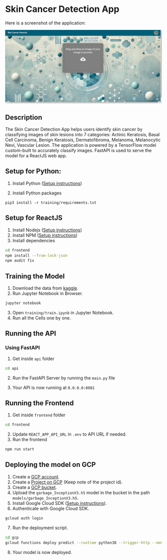 # Skin Cancer Detection App



Here is a screenshot of the application:

![Application Screenshot](/screenshot.png)

## Description

The Skin Cancer Detection App helps users identify skin cancer by classifying images of skin lesions into 7 categories: Actinic Keratosis, Basal Cell Carcinoma, Benign Keratosis, Dermatofibroma, Melanoma, Melanocytic Nevi, Vascular Lesion. The application is powered by a TensorFlow model custom-built to accurately classify images. FastAPI is used to serve the model for a ReactJS web app.

## Setup for Python:

1. Install Python ([Setup instructions](https://wiki.python.org/moin/BeginnersGuide))

2. Install Python packages

```
pip3 install -r training/requirements.txt

```

## Setup for ReactJS

1. Install Nodejs ([Setup instructions](https://nodejs.org/en/download/package-manager/))
2. Install NPM ([Setup instructions](https://www.npmjs.com/get-npm))
3. Install dependencies

```bash
cd frontend
npm install --from-lock-json
npm audit fix
```


## Training the Model

1. Download the data from [kaggle](https://www.kaggle.com/datasets/sarthakj1997/german-garbage).
2. Run Jupyter Notebook in Browser.

```bash
jupyter notebook
```

3. Open `training/train.ipynb` in Jupyter Notebook.
4. Run all the Cells one by one.


## Running the API

### Using FastAPI

1. Get inside `api` folder

```bash
cd api
```

2. Run the FastAPI Server by running the `main.py` file


3. Your API is now running at `0.0.0.0:8081`

## Running the Frontend

1. Get inside `frontend` folder

```bash
cd frontend
```

2. Update `REACT_APP_API_URL` in `.env` to API URL if needed.
3. Run the frontend

```bash
npm run start
```


## Deploying the model on GCP

1. Create a [GCP account](https://console.cloud.google.com/freetrial/signup/tos?_ga=2.25841725.1677013893.1627213171-706917375.1627193643&_gac=1.124122488.1627227734.Cj0KCQjwl_SHBhCQARIsAFIFRVVUZFV7wUg-DVxSlsnlIwSGWxib-owC-s9k6rjWVaF4y7kp1aUv5eQaAj2kEALw_wcB).
2. Create a [Project on GCP](https://cloud.google.com/appengine/docs/standard/nodejs/building-app/creating-project) (Keep note of the project id).
3. Create a [GCP bucket](https://console.cloud.google.com/storage/browser/).
4. Upload the `garbage_InceptionV3.h5` model in the bucket in the path `models/garbage_InceptionV3.h5`.
5. Install Google Cloud SDK ([Setup instructions](https://cloud.google.com/sdk/docs/quickstarts)).
6. Authenticate with Google Cloud SDK.

```bash
gcloud auth login
```

7. Run the deployment script.

```bash
cd gcp
gcloud functions deploy predict --runtime python38 --trigger-http --memory 1024 --project project_id
```

8. Your model is now deployed.
